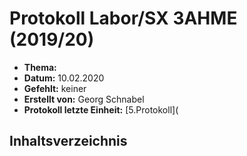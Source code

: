 # Protokoll Labor/SX 3AHME (2019/20)

* **Thema:** 
* **Datum:** 10.02.2020
* **Gefehlt:** keiner
* **Erstellt von:** Georg Schnabel
* **Protokoll letzte Einheit:** [5.Protokoll](

## Inhaltsverzeichnis

